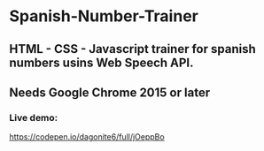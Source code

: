 # Spanish-Number-Trainer

## HTML - CSS - Javascript trainer for spanish numbers usins Web Speech API.

## Needs Google Chrome 2015 or later

### Live demo:
https://codepen.io/dagonite6/full/jOeppBo

